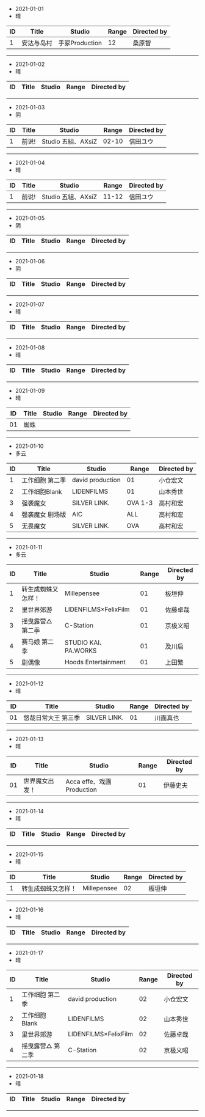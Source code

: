 - 2021-01-01
- 晴

ID|Title|Studio|Range|Directed by
---|---|---|---|---
1|安达与岛村|手冢Production|12|桑原智

> 
---
- 2021-01-02
- 晴

ID|Title|Studio|Range|Directed by
---|---|---|---|---

> 
---
- 2021-01-03
- 阴

ID|Title|Studio|Range|Directed by
---|---|---|---|---
1|前说!|Studio 五組、AXsiZ|02-10|信田ユウ

> 
---
- 2021-01-04
- 晴

ID|Title|Studio|Range|Directed by
---|---|---|---|---
1|前说!|Studio 五組、AXsiZ|11-12|信田ユウ

> 
---
- 2021-01-05
- 阴

ID|Title|Studio|Range|Directed by
---|---|---|---|---

> 
---
- 2021-01-06
- 阴

ID|Title|Studio|Range|Directed by
---|---|---|---|---

> 
---
- 2021-01-07
- 晴

ID|Title|Studio|Range|Directed by
---|---|---|---|---

> 
---
- 2021-01-08
- 晴

ID|Title|Studio|Range|Directed by
---|---|---|---|---

> 
---
- 2021-01-09
- 晴

ID|Title|Studio|Range|Directed by
---|---|---|---|---
01|蜘蛛

> 
---
- 2021-01-10
- 多云

ID|Title|Studio|Range|Directed by
---|---|---|---|---
1|工作细胞 第二季|david production|01|小仓宏文
2|工作细胞Blank|LIDENFILMS|01|山本秀世
3|强袭魔女|SILVER LINK.|OVA 1-3|高村和宏
4|强袭魔女 剧场版|AIC|ALL|高村和宏
5|无畏魔女|SILVER LINK.|OVA|高村和宏

> 
---
- 2021-01-11
- 多云

ID|Title|Studio|Range|Directed by
---|---|---|---|---
1|转生成蜘蛛又怎样！|Millepensee|01|板垣伸
2|里世界郊游|LIDENFILMS×FelixFilm|01|佐藤卓哉
3|摇曳露营△ 第二季|C-Station|01|京极义昭
4|赛马娘 第二季|STUDIO KAI、PA.WORKS|01|及川启
5|剧偶像|Hoods Entertainment|01|上田繁

> 
---
- 2021-01-12
- 晴

ID|Title|Studio|Range|Directed by
---|---|---|---|---
01|悠哉日常大王 第三季|SILVER LINK.|01|川面真也

> 
---
- 2021-01-13
- 晴

ID|Title|Studio|Range|Directed by
---|---|---|---|---
01|世界魔女出发！|Acca effe、戏画Production|01|伊藤史夫

> 
---
- 2021-01-14
- 晴

ID|Title|Studio|Range|Directed by
---|---|---|---|---

> 
---
- 2021-01-15
- 晴

ID|Title|Studio|Range|Directed by
---|---|---|---|---
1|转生成蜘蛛又怎样！|Millepensee|02|板垣伸

> 
---
- 2021-01-16
- 晴

ID|Title|Studio|Range|Directed by
---|---|---|---|---

> 
---
- 2021-01-17
- 晴

ID|Title|Studio|Range|Directed by
---|---|---|---|---
1|工作细胞 第二季|david production|02|小仓宏文
2|工作细胞Blank|LIDENFILMS|02|山本秀世
3|里世界郊游|LIDENFILMS×FelixFilm|02|佐藤卓哉
4|摇曳露营△ 第二季|C-Station|02|京极义昭

> 
---
- 2021-01-18
- 晴

ID|Title|Studio|Range|Directed by
---|---|---|---|---

> 
---
